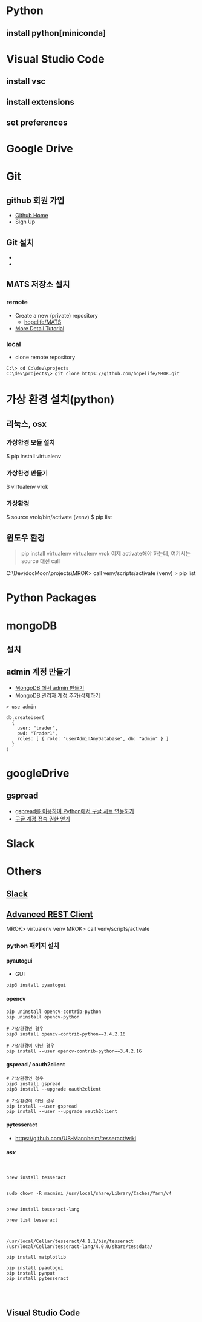 # Python

## install python[miniconda]


# Visual Studio Code

## install vsc

## install extensions

## set preferences


# Google Drive



# Git

## github 회원 가입
- [Github Home](https://github.com/)
- Sign Up

## Git 설치
- 
-

## MATS 저장소 설치

### remote
- Create a new (private) repository
  * [hopelife/MATS](https://github.com/hopelife/MROK.git)
- [More Detail Tutorial]()

### local

- clone remote repository
```
C:\> cd C:\dev\projects
C:\dev\projects\> git clone https://github.com/hopelife/MROK.git
```

# 가상 환경 설치(python)

## 리눅스, osx
### 가상환경 모듈 설치
$ pip install virtualenv

### 가상환경 만들기
$ virtualenv vrok

### 가상환경 
$ source vrok/bin/activate
(venv) $ pip list


## 윈도우 환경

> pip install virtualenv
> virtualenv vrok
이제 activate해야 하는데, 여기서는 source 대신 call


C:\Dev\docMoon\projects\MROK> call venv/scripts/activate
(venv) > pip list


# Python Packages


# mongoDB

## 설치

## admin 계정 만들기

- [MongoDB 에서 admin 만들기](https://ijeee.tistory.com/12)
- [MongoDB 관리자 계정 추가/삭제하기](http://blog.freezner.com/archives/1040)

```
> use admin

db.createUser(
  {
    user: "trader",
    pwd: "Trader1",
    roles: [ { role: "userAdminAnyDatabase", db: "admin" } ]
  }
)
```

# googleDrive

## gspread
- [gspread를 이용하여 Python에서 구글 시트 연동하기](https://yurimkoo.github.io/python/2019/07/20/link-with-googlesheets-for-Python.html)
- [구글 계정 접속 권한 얻기](https://newsight.tistory.com/288)


# Slack



# Others

## [Slack](https://slack.com/intl/en-kr/)

## [Advanced REST Client](https://advancedrestclient.com/)


MROK> virtualenv venv
MROK> call venv/scripts/activate




### python 패키지 설치
 
#### pyautogui
 
- GUI 
```
pip3 install pyautogui
```
 
 
#### opencv
 
 
```
pip uninstall opencv-contrib-python
pip uninstall opencv-python
 
# 가상환경인 경우
pip3 install opencv-contrib-python==3.4.2.16
 
# 가상환경이 아닌 경우
pip install --user opencv-contrib-python==3.4.2.16
```
 
#### gspread / oauth2client
```
# 가상환경인 경우
pip3 install gspread
pip3 install --upgrade oauth2client
 
# 가상환경이 아닌 경우
pip install --user gspread
pip install --user --upgrade oauth2client
```
 
#### pytesseract
 
- https://github.com/UB-Mannheim/tesseract/wiki

##### osx

```


brew install tesseract


sudo chown -R macmini /usr/local/share/Library/Caches/Yarn/v4


brew install tesseract-lang

brew list tesseract



/usr/local/Cellar/tesseract/4.1.1/bin/tesseract
/usr/local/Cellar/tesseract-lang/4.0.0/share/tessdata/

```


```
pip install matplotlib

pip install pyautogui
pip install pynput
pip install pytesseract




```


#### 
 
## Visual Studio Code